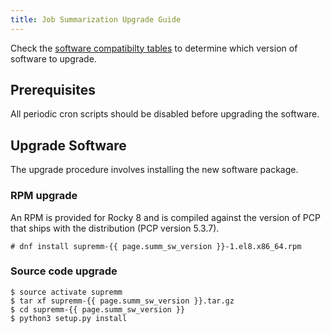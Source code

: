 ```yaml
---
title: Job Summarization Upgrade Guide
---
```


Check the [software compatibilty tables](supremm-install-overview.md#software-compatibility)
to determine which version of software to upgrade.

## Prerequisites

All periodic cron scripts should be disabled before upgrading the software.

## Upgrade Software

The upgrade procedure involves installing the new software package.

### RPM upgrade

An RPM is provided for Rocky 8 and is compiled against
the version of PCP that ships with the distribution (PCP version 5.3.7).

    # dnf install supremm-{{ page.summ_sw_version }}-1.el8.x86_64.rpm

### Source code upgrade

    $ source activate supremm
    $ tar xf supremm-{{ page.summ_sw_version }}.tar.gz
    $ cd supremm-{{ page.summ_sw_version }}
    $ python3 setup.py install

